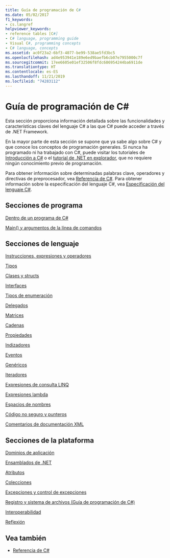 ```yaml
---
title: Guía de programación de C#
ms.date: 05/02/2017
f1_keywords:
- cs.langref
helpviewer_keywords:
- reference tables [C#]
- C# language, programming guide
- Visual C#, programming concepts
- C# language, concepts
ms.assetid: ac0f23a2-6bf3-4077-be99-538ae5fd3bc5
ms.openlocfilehash: ad4e953941e189e6ed9baefb6cb07e7955000c7f
ms.sourcegitcommit: 17ee6605e01ef32506f8fdc686954244ba6911de
ms.translationtype: HT
ms.contentlocale: es-ES
ms.lasthandoff: 11/21/2019
ms.locfileid: "74283112"
---
```

# <a name="c-programming-guide"></a>Guía de programación de C#

Esta sección proporciona información detallada sobre las funcionalidades y características claves del lenguaje C# a las que C# puede acceder a través de .NET Framework.  
  
 En la mayor parte de esta sección se supone que ya sabe algo sobre C# y que conoce los conceptos de programación generales. Si nunca ha programado ni ha trabajado con C#, puede visitar los tutoriales de [Introducción a C#](../tutorials/intro-to-csharp/index.md) o el [tutorial de .NET en explorador](https://dotnet.microsoft.com/learn/dotnet/in-browser-tutorial/1), que no requiere ningún conocimiento previo de programación.  
  
 Para obtener información sobre determinadas palabras clave, operadores y directivas de preprocesador, vea [Referencia de C#](../language-reference/index.md). Para obtener información sobre la especificación del lenguaje C#, vea [Especificación del lenguaje C#](/dotnet/csharp/language-reference/language-specification/introduction).  
  
## <a name="program-sections"></a>Secciones de programa

[Dentro de un programa de C#](./inside-a-program/index.md)  
  
[Main() y argumentos de la línea de comandos](./main-and-command-args/index.md)  

## <a name="language-sections"></a>Secciones de lenguaje

[Instrucciones, expresiones y operadores](./statements-expressions-operators/index.md)  

 [Tipos](./types/index.md)  

 [Clases y structs](./classes-and-structs/index.md)  
  
 [Interfaces](./interfaces/index.md)  

 [Tipos de enumeración](./enumeration-types.md)  
  
 [Delegados](./delegates/index.md)  

 [Matrices](./arrays/index.md)  
  
 [Cadenas](./strings/index.md)  
  
 [Propiedades](./classes-and-structs/properties.md)  
  
 [Indizadores](./indexers/index.md)  
  
 [Eventos](./events/index.md)  
  
 [Genéricos](./generics/index.md)  
  
 [Iteradores](./concepts/iterators.md)
  
 [Expresiones de consulta LINQ](../linq/index.md)  
  
 [Expresiones lambda](./statements-expressions-operators/lambda-expressions.md)  
  
 [Espacios de nombres](./namespaces/index.md)  
  
 [Código no seguro y punteros](./unsafe-code-pointers/index.md)  
  
 [Comentarios de documentación XML](./xmldoc/index.md)  
  
## <a name="platform-sections"></a>Secciones de la plataforma

 [Dominios de aplicación](../../framework/app-domains/application-domains.md)  
  
 [Ensamblados de .NET](../../standard/assembly/index.md)  
  
 [Atributos](./concepts/attributes/index.md)  
  
 [Colecciones](./concepts/collections.md)  
  
 [Excepciones y control de excepciones](./exceptions/index.md)  
  
 [Registro y sistema de archivos (Guía de programación de C#)](./file-system/index.md)  
  
 [Interoperabilidad](./interop/index.md)  
  
 [Reflexión](./concepts/reflection.md)  
  
## <a name="see-also"></a>Vea también

- [Referencia de C#](../language-reference/index.md)

